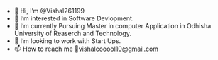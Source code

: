 - 👋 Hi, I’m @Vishal261199
- 👀 I’m interested in Software Devlopment.
- 🌱 I’m currently Pursuing Master in computer Application in Odhisha University of Reaserch and Technology.
- 💞️ I’m looking to work with Start Ups.
- 📫 How to reach me 📧vishalcooool10@gmail.com

<!---
Vishal261199/Vishal261199 is a ✨ special ✨ repository because its `README.md` (this file) appears on your GitHub profile.
You can click the Preview link to take a look at your changes.
--->

